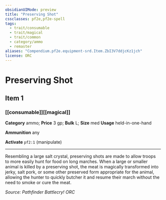 ```yaml
---
obsidianUIMode: preview
title: "Preserving Shot"
cssclasses: pf2e,pf2e-spell
tags:
  - trait/consumable
  - trait/magical
  - trait/common
  - category/ammo
  - remaster
aliases: "Compendium.pf2e.equipment-srd.Item.ZbI3V7ddjcKz1jch"
license: ORC
---
```

# Preserving Shot
## Item 1
### [[consumable]][[magical]]

**Category** ammo; 
**Price** 3 gp; 
**Bulk** L; **Size** med
**Usage** held-in-one-hand

**Ammunition** any

**Activate** `pf2:1` (manipulate)

* * *

Resembling a large salt crystal, preserving shots are made to allow troops to more easily hunt for food on long marches. When a large or smaller animal is killed by a preserving shot, the meat is magically transformed into jerky, salt pork, or some other preserved form appropriate for the animal, allowing the hunter to quickly butcher it and resume their march without the need to smoke or cure the meat.

*Source: Pathfinder Battlecry!*
*ORC*